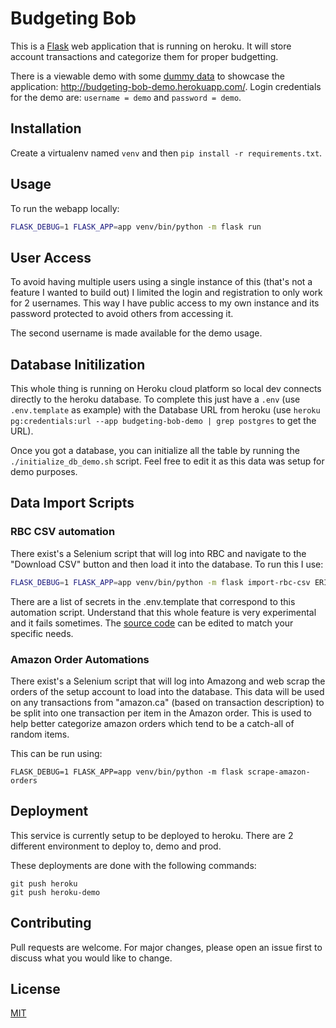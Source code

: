 # Budgeting Bob

This is a [Flask](https://flask.palletsprojects.com/en/1.1.x/) web application that is running on heroku.
It will store account transactions and categorize them for proper budgetting.

There is a viewable demo with some [dummy data](https://github.com/ericmjalbert/budgeting-bob/blob/master/fill_demo_data.sh) to showcase the application: http://budgeting-bob-demo.herokuapp.com/. Login credentials for the demo are: `username = demo` and `password = demo`.

## Installation

Create a virtualenv named `venv` and then `pip install -r requirements.txt`.

## Usage

To run the webapp locally:
```bash
FLASK_DEBUG=1 FLASK_APP=app venv/bin/python -m flask run
```

## User Access

To avoid having multiple users using a single instance of this (that's not a feature I wanted to build out) I limited the login and registration to only work for 2 usernames.
This way I have public access to my own instance and its password protected to avoid others from accessing it.

The second username is made available for the demo usage.


## Database Initilization

This whole thing is running on Heroku cloud platform so local dev connects directly to the heroku database.
To complete this just have a `.env` (use `.env.template` as example) with the Database URL from heroku (use `heroku pg:credentials:url --app budgeting-bob-demo | grep postgres` to get the URL).

Once you got a database, you can initialize all the table by running the `./initialize_db_demo.sh` script. Feel free to edit it as this data was setup for demo purposes.

## Data Import Scripts

### RBC CSV automation

There exist's a Selenium script that will log into RBC and navigate to the "Download CSV" button and then load it into the database.
To run this I use:
```bash
FLASK_DEBUG=1 FLASK_APP=app venv/bin/python -m flask import-rbc-csv ERIC
```

There are a list of secrets in the .env.template that correspond to this automation script.
Understand that this whole feature is very experimental and it fails sometimes.
The [source code](https://github.com/ericmjalbert/budgeting-bob/blob/master/app/scripts/selenium_import_rbc_csv.py) can be edited to match your specific needs.

### Amazon Order Automations

There exist's a Selenium script that will log into Amazong and web scrap the orders of the setup account to load into the database.
This data will be used on any transactions from "amazon.ca" (based on transaction description) to be split into one transaction per item in the Amazon order.
This is used to help better categorize amazon orders which tend to be a catch-all of random items.

This can be run using:
```
FLASK_DEBUG=1 FLASK_APP=app venv/bin/python -m flask scrape-amazon-orders
```

## Deployment

This service is currently setup to be deployed to heroku. There are 2 different environment to deploy to, demo and prod.

These deployments are done with the following commands:
```
git push heroku
git push heroku-demo
```

## Contributing
Pull requests are welcome. For major changes, please open an issue first to discuss what you would like to change.

## License
[MIT](https://choosealicense.com/licenses/mit/)
